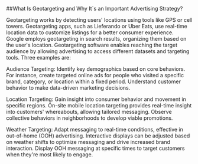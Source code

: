 ##What Is Geotargeting and Why It`s an Important Advertising Strategy?

Geotargeting works by detecting users' locations using tools like GPS or cell towers. Geotargeting apps, such as Lieferando or Uber Eats, use real-time 
location data to customize listings for a better consumer experience. Google employs geotargeting in search results, organizing them based on the user's location. 
Geotargeting software enables reaching the target audience by allowing advertising to access different datasets and targeting tools. Three examples are:

Audience Targeting:
Identify key demographics based on core behaviors. For instance, create targeted online ads for people who visited a specific brand, category, or location within a fixed period. 
Understand customer behavior to make data-driven marketing decisions.

Location Targeting:
Gain insight into consumer behavior and movement in specific regions. On-site mobile location targeting provides real-time insight into customers' whereabouts, allowing tailored messaging. 
Observe collective behaviors in neighborhoods to develop viable promotions.

Weather Targeting:
Adapt messaging to real-time conditions, effective in out-of-home (OOH) advertising. Interactive displays can be adjusted based on weather shifts to optimize messaging and drive increased brand interaction.
Display OOH messaging at specific times to target customers when they're most likely to engage.
